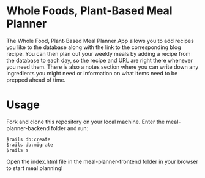 # Whole Foods, Plant-Based Meal Planner

The Whole Food, Plant-Based Meal Planner App allows you to add recipes you like to the database along with the link to the corresponding blog recipe. You can then plan out your weekly meals by adding a recipe from the database to each day, so the recipe and URL are right there whenever you need them. There is also a notes section where you can write down any ingredients you might need or information on what items need to be prepped ahead of time.

# Usage

Fork and clone this repository on your local machine. Enter the meal-planner-backend folder and run:
```$bundle install 
$rails db:create 
$rails db:migrate
$rails s 
```

Open the index.html file in the meal-planner-frontend folder in your browser to start meal planning!


